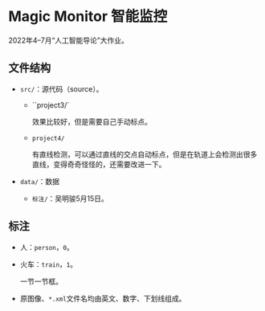 # Magic Monitor 智能监控

2022年4–7月“人工智能导论”大作业。

## 文件结构

- `src/`：源代码（source）。

  - ``project3/`

    效果比较好，但是需要自己手动标点。

  - `project4/`

    有直线检测，可以通过直线的交点自动标点，但是在轨道上会检测出很多直线，变得奇奇怪怪的，还需要改进一下。

- `data/`：数据

  - `标注/`：吴明骏5月15日。

## 标注

- 人：`person`，`0`。

- 火车：`train`，`1`。

  一节一节框。

- 原图像、`*.xml`文件名均由英文、数字、下划线组成。